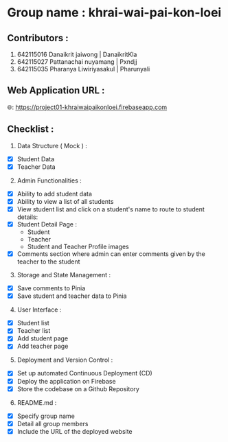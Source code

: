 # Group name : khrai-wai-pai-kon-loei

## Contributors :
1. 642115016 Danaikrit jaiwong | DanaikritKla 
2. 642115027 Pattanachai nuyamang | Pxndjj 
3. 642115035 Pharanya Liwiriyasakul | Pharunyali 

## Web Application URL :
🌐: https://project01-khraiwaipaikonloei.firebaseapp.com


## Checklist :
1. Data Structure ( Mock ) :
- [x]  Student Data
- [x]  Teacher Data
2. Admin Functionalities :
- [x]  Ability to add student data
- [x]  Ability to view a list of all students
- [x]  View student list and click on a student's name to route to student details:
- [x]  Student Detail Page :
    - Student 
    - Teacher 
    - Student and Teacher Profile images
- [x]  Comments section where admin can enter comments given by the teacher to the student
3. Storage and State Management :
- [x]  Save comments to Pinia
- [x]  Save student and teacher data to Pinia
4. User Interface :
- [x]  Student list
- [x]  Teacher list
- [x]  Add student page
- [x]  Add teacher page
5. Deployment and Version Control :
- [x]  Set up automated Continuous Deployment (CD)
- [x]  Deploy the application on Firebase
- [x]  Store the codebase on a Github Repository
6. README.md :
- [x]  Specify group name
- [x]  Detail all group members
- [x]  Include the URL of the deployed website